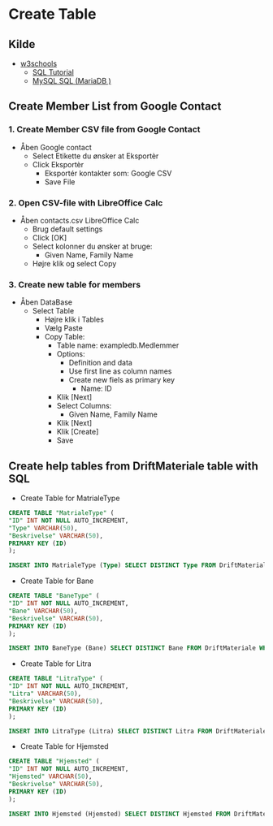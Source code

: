 # Create Table

## Kilde

* [w3schools](https://www.w3schools.com)
  * [SQL Tutorial](https://www.w3schools.com/sql/default.asp)
  * [MySQL SQL (MariaDB )](https://www.w3schools.com/mysql/mysql_sql.asp)

## Create Member List from Google Contact

### 1. Create Member CSV file from Google Contact

* Åben Google contact
  * Select Etikette du ønsker at Eksportèr
  * Click Eksportèr
    * Eksportér kontakter som: Google CSV
    * Save File

### 2. Open CSV-file with LibreOffice Calc

* Åben contacts.csv LibreOffice Calc
  * Brug default settings
  * Click [OK]
  * Select kolonner du ønsker at bruge:
    * Given Name, Family Name
  * Højre klik og select Copy

### 3. Create new table for members

* Åben DataBase
  * Select Table
    * Højre klik i Tables
    * Vælg Paste
    * Copy Table:
      * Table name: exampledb.Medlemmer
      * Options:
        * Definition and data
        * Use first line as column names
        * Create new fiels as primary key
          * Name: ID
      * Klik [Next]
      * Select Columns:
        * Given Name, Family Name
      * Klik [Next]
      * Klik [Create]
      * Save

## Create help tables from DriftMateriale table with SQL

* Create Table for MatrialeType

```sql
CREATE TABLE "MatrialeType" (
"ID" INT NOT NULL AUTO_INCREMENT,
"Type" VARCHAR(50),
"Beskrivelse" VARCHAR(50),
PRIMARY KEY (ID)
);

INSERT INTO MatrialeType (Type) SELECT DISTINCT Type FROM DriftMateriale WHERE "Type" IS NOT NULL;
```

* Create Table for Bane

```sql
CREATE TABLE "BaneType" (
"ID" INT NOT NULL AUTO_INCREMENT,
"Bane" VARCHAR(50),
"Beskrivelse" VARCHAR(50),
PRIMARY KEY (ID)
);

INSERT INTO BaneType (Bane) SELECT DISTINCT Bane FROM DriftMateriale WHERE "Bane" IS NOT NULL;
```

* Create Table for Litra

```sql
CREATE TABLE "LitraType" (
"ID" INT NOT NULL AUTO_INCREMENT,
"Litra" VARCHAR(50),
"Beskrivelse" VARCHAR(50),
PRIMARY KEY (ID)
);

INSERT INTO LitraType (Litra) SELECT DISTINCT Litra FROM DriftMateriale WHERE "Litra" IS NOT NULL;
```

* Create Table for Hjemsted

```sql
CREATE TABLE "Hjemsted" (
"ID" INT NOT NULL AUTO_INCREMENT,
"Hjemsted" VARCHAR(50),
"Beskrivelse" VARCHAR(50),
PRIMARY KEY (ID)
);

INSERT INTO Hjemsted (Hjemsted) SELECT DISTINCT Hjemsted FROM DriftMateriale WHERE "Hjemsted" IS NOT NULL;
```

```sql

```
